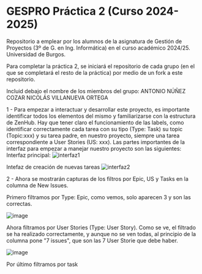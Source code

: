 # GESPRO Práctica 2 (Curso 2024-2025)
Repositorio a emplear por los alumnos de la asignatura de Gestión de Proyectos (3º de G. en Ing. Informática) en el curso académico 2024/25. Universidad de Burgos.

Para completar la práctica 2, se iniciará el repositorio de cada grupo (en el que se completará el resto de la práctica) por medio de un fork a este repositorio.

Incluid debajo el nombre de los miembros del grupo:
  ANTONIO NÚÑEZ COZAR
  NICOLÁS VILLANUEVA ORTEGA

1 - Para empezar a interactuar y desarrollar este proyecto, es importante identificar todos los elementos del mismo y familiarizarse con la estructura de ZenHub. Hay que tener claro el funcionamiento de las labels, como identificar correctamente cada tarea con su tipo (Type: Task) su topic (Topic:xxx) y su tarea padre, en nuestro proyecto, siempre una tarea correspondiente a User Stories (US: xxx).
Las partes importantes de la interfaz para empezar a manejar nuestro proyecto son las siguientes:
Interfaz principal:
![interfaz1](https://github.com/user-attachments/assets/23fbe5e0-d83d-4afc-833f-dba7b45fd4f9)

Intefaz de creación de nuevas tareas
![interfaz2](https://github.com/user-attachments/assets/0a945611-fafa-4f99-ae30-2c2ea50841c8)

2 - Ahora se mostrarán capturas de los filtros por Epic, US y Tasks en la columna de New Issues.

Primero filtramos por Type: Epic, como vemos, solo aparecen 3 y son las correctas.

![image](https://github.com/user-attachments/assets/a89d3512-94c9-464d-a7bb-3240ee842a83)

Ahora filtramos por User Stories (Type: User Story). Como se ve, el filtrado se ha realizado correctamente, y aunque no se ven todas, al principio de la columna pone "7 issues", que son las 7 User Storie que debe haber.

![image](https://github.com/user-attachments/assets/ab50ff0b-e284-4398-95a4-2f31024f20c9)

Por último filtramos por task




